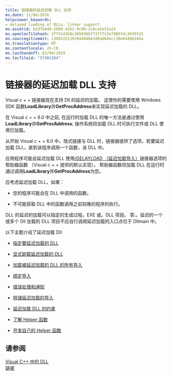 ```yaml
---
title: 链接器的延迟加载 DLL 支持
ms.date: 11/04/2016
helpviewer_keywords:
- delayed loading of DLLs, linker support
ms.assetid: b2d7e449-2809-42b1-9c90-2c0ca5e31a14
ms.openlocfilehash: 2ff5143b8c3850386f73ff713e7986fdc3b59fd1
ms.sourcegitcommit: c3093251193944840e3d0a068ecc30e6449624ba
ms.translationtype: MT
ms.contentlocale: zh-CN
ms.lasthandoff: 03/04/2019
ms.locfileid: "57301384"
---
```

# <a name="linker-support-for-delay-loaded-dlls"></a>链接器的延迟加载 DLL 支持

Visual c + + 链接器现在支持 Dll 的延迟的加载。 这使你的需要使用 Windows SDK 函数**LoadLibrary**并**GetProcAddress**来实现延迟加载的 DLL。

在 Visual c + + 6.0 中之前, 在运行时加载 DLL 的唯一方法是通过使用**LoadLibrary**并**GetProcAddress**; 操作系统将加载 DLL 时可执行文件或 DLL 使用已加载。

从开始 Visual c + + 6.0 中，隐式链接与 DLL 时，链接器提供了选项，若要延迟加载 DLL，直到该程序调用一个函数，该 DLL 中。

应用程序可能会延迟加载 DLL 使用[/DELAYLOAD （延迟加载导入）](../../build/reference/delayload-delay-load-import.md)链接器选项的帮助器函数 （Visual c + + 提供的默认实现）。 帮助器函数将加载 DLL 在运行时通过调用**LoadLibrary**并**GetProcAddress**为您。

应考虑延迟加载 DLL，如果：

- 您的程序可能会在 DLL 中调用的函数。

- 不可能获取 DLL 中的函数调用之前较晚的程序的执行。

DLL 的延迟的加载可以指定的生成过程。EXE 或。DLL 项目。 答:。延迟的一个或多个 Dll 加载的 DLL 项目不应自行调用延迟加载的入口点位于 Dllmain 中。

以下主题介绍了延迟加载 Dll:

- [指定要延迟加载的 DLL](../../build/reference/specifying-dlls-to-delay-load.md)

- [显式卸载延迟加载的 DLL](../../build/reference/explicitly-unloading-a-delay-loaded-dll.md)

- [加载被延迟加载的 DLL 的所有导入](../../build/reference/loading-all-imports-for-a-delay-loaded-dll.md)

- [绑定导入](../../build/reference/binding-imports.md)

- [错误处理和通知](../../build/reference/error-handling-and-notification.md)

- [转储延迟加载的导入](../../build/reference/dumping-delay-loaded-imports.md)

- [延迟加载 DLL 的约束](../../build/reference/constraints-of-delay-loading-dlls.md)

- [了解 Helper 函数](understanding-the-helper-function.md)

- [开发自己的 Helper 函数](../../build/reference/developing-your-own-helper-function.md)

## <a name="see-also"></a>请参阅

[Visual C++ 中的 DLL](../../build/dlls-in-visual-cpp.md)<br/>
[链接](../../build/reference/linking.md)
